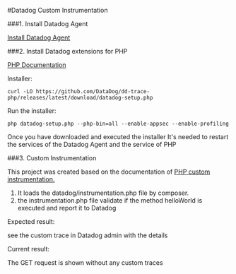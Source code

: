 #Datadog Custom Instrumentation

###1. Install Datadog Agent 

[Install Datadog Agent](https://docs.datadoghq.com/agent/)

###2. Install Datadog extensions for PHP 

[PHP Documentation](https://docs.datadoghq.com/tracing/trace_collection/dd_libraries/php/)

Installer:

    curl -LO https://github.com/DataDog/dd-trace-php/releases/latest/download/datadog-setup.php

Run the installer:

    php datadog-setup.php --php-bin=all --enable-appsec --enable-profiling

Once you have downloaded and executed the installer It's needed to restart the services of the Datadog Agent and the service of PHP


###3. Custom Instrumentation

This project was created based on the documentation of [PHP custom instrumentation.](https://docs.datadoghq.com/tracing/trace_collection/custom_instrumentation/php?tab=currentspan)

1. It loads the datadog/instrumentation.php file by composer.
2. the instrumentation.php file validate if the method helloWorld is executed and report it to Datadog

Expected result:

see the custom trace in Datadog admin with the details

Current result:

The GET request is shown without any custom traces
